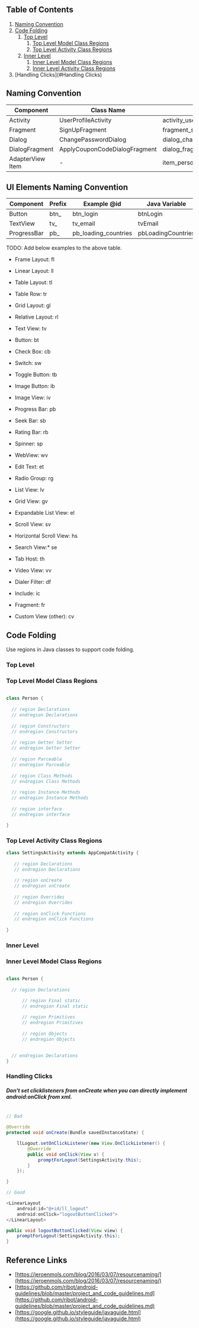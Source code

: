 ## Table of Contents
  1. [Naming Convention](#naming-convention)
  1. [Code Folding](#code-folding)
      1. [Top Level](#top-level)
          1. [Top Level Model Class Regions](#top-level-model-class-regions)
          1. [Top Level Activity Class Regions](#top-level-activity-class-regions)
      1. [Inner Level](#inner-level)
          1. [Inner Level Model Class Regions](#inner-level-model-class-regions)
          1. [Inner Level Activity Class Regions](#inner-level-activity-class-regions)
  1. [Handling Clicks](#Handling Clicks)

## Naming Convention

| Component   | Class Name | Layout Name |
|---|---|---|
| Activity | UserProfileActivity | activity_user_profile.xml |
| Fragment | SignUpFragment | fragment_sign_up.xml |
| Dialog | ChangePasswordDialog | dialog_change_password.xml |
| DialogFragment | ApplyCouponCodeDialogFragment | dialog_fragment_apply_coupon_code.xml |
| AdapterView Item | - | item_person.xml |

## UI Elements Naming Convention

| Component   | Prefix | Example @id | Java Variable |
|---|---|---|---|
| Button | btn_ | btn_login | btnLogin |
| TextView | tv_ | tv_email | tvEmail |
| ProgressBar | pb_ | pb_loading_countries | pbLoadingCountries |

TODO: Add below examples to the above table.

* Frame Layout: fl 
* Linear Layout: ll 
* Table Layout: tl 
* Table Row: tr
* Grid Layout: gl 
* Relative Layout: rl

* Text View: tv 
* Button: bt 
* Check Box: cb 
* Switch: sw 
* Toggle Button: tb
* Image Button: ib 
* Image View: iv 
* Progress Bar: pb
* Seek Bar: sb 
* Rating Bar: rb 
* Spinner: sp 
* WebView: wv 
* Edit Text: et

* Radio Group: rg 
* List View: lv 
* Grid View: gv 
* Expandable List View: el 
* Scroll View: sv 
* Horizontal Scroll View: hs 
* Search View:* se 
* Tab Host: th 
* Video View: vv 
* Dialer Filter: df

* Include: ic 
* Fragment: fr 
* Custom View (other): cv

## Code Folding

Use regions in Java classes to support code folding.

### Top Level

### Top Level Model Class Regions

````java

class Person {
  
  // region Declarations
  // endregion Declarations
  
  // region Constructors
  // endregion Constructors
  
  // region Getter Setter
  // endregion Getter Setter
  
  // region Parceable
  // endregion Parceable
  
  // region Class Methods
  // endregion Class Methods
  
  // region Instance Methods
  // endregion Instance Methods
  
  // region interface 
  // endregion interface

}

````

### Top Level Activity Class Regions

````java
class SettingsActivity extends AppCompatActivity {
   
   // region Declarations
   // endregion Declarations
   
   // region onCreate
   // endregion onCreate
 
   // region Overrides
   // endregion Overrides
   
   // region onClick Functions
   // endregion onClick Functions
   
}
````

### Inner Level


### Inner Level Model Class Regions

````java

class Person {
  
  // region Declarations

      // region Final static
      // endregion Final static
      
      // region Primitives
      // endregion Primitives
      
      // region Objects
      // endregion Objects

  
  // endregion Declarations
}

````

### Handling Clicks

##### Don't set clicklisteners from onCreate when you can directly implement android:onClick from xml.

````java

// Bad

@Override
protected void onCreate(Bundle savedInstanceState) {

    llLogout.setOnClickListener(new View.OnClickListener() {
        @Override
        public void onClick(View v) {
            promptForLogout(SettingsActivity.this);
        }
    });

}

// Good

<LinearLayout
    android:id="@+id/ll_logout"
    android:onClick="logoutButtonClicked">
</LinearLayout>

public void logoutButtonClicked(View view) {
    promptForLogout(SettingsActivity.this);
}
````

## Reference Links

* [https://jeroenmols.com/blog/2016/03/07/resourcenaming/](https://jeroenmols.com/blog/2016/03/07/resourcenaming/)
* [https://github.com/ribot/android-guidelines/blob/master/project_and_code_guidelines.md](https://github.com/ribot/android-guidelines/blob/master/project_and_code_guidelines.md)
* [https://google.github.io/styleguide/javaguide.html](https://google.github.io/styleguide/javaguide.html)
